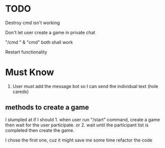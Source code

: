 # TODO

Destroy cmd isn't working

Don't let user create a game in private chat

"/cmd " & "cmd" both shall work

Restart functionality


# Must Know

1. User must add the message bot so I can send the individual text (hole careds)


## methods to create a game

I stumpled at if I should 1. when user run "/start" command, create a game then wait for the user participate. or 2. wait until the participant list is completed then create the game.

I chose the first one, cuz it might save me some time refactor the code
